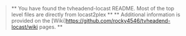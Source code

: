> ** You have found the tvheadend-locast README. Most of the top level files are directly from locast2plex **
> ** Additional information is provided on the [Wiki]https://github.com/rocky4546/tvheadend-locast/wiki pages. **